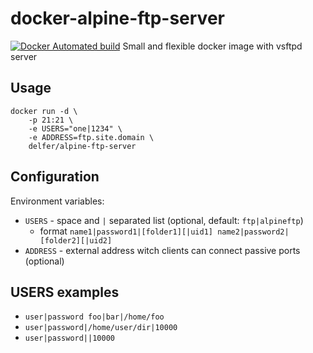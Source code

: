 # docker-alpine-ftp-server
[![Docker Automated build](https://img.shields.io/docker/automated/delfer/alpine-ftp-server.svg)](https://hub.docker.com/r/solarluxit/docker-ftp/)
Small and flexible docker image with vsftpd server

## Usage
```
docker run -d \
    -p 21:21 \
    -e USERS="one|1234" \
    -e ADDRESS=ftp.site.domain \
    delfer/alpine-ftp-server
```

## Configuration

Environment variables:
- `USERS` - space and `|` separated list (optional, default: `ftp|alpineftp`)
  - format `name1|password1|[folder1][|uid1] name2|password2|[folder2][|uid2]`
- `ADDRESS` - external address witch clients can connect passive ports (optional)

## USERS examples

- `user|password foo|bar|/home/foo`
- `user|password|/home/user/dir|10000`
- `user|password||10000`
